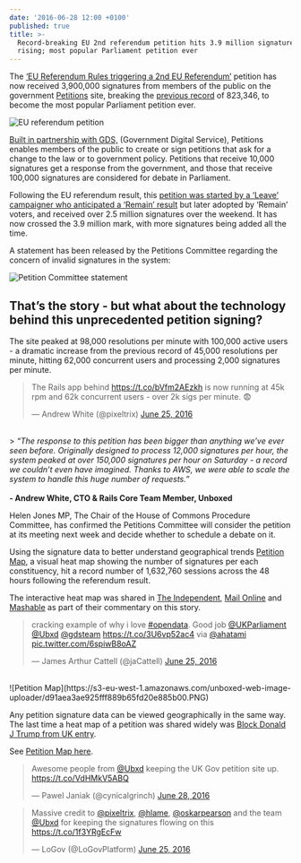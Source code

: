 ```yaml
---
date: '2016-06-28 12:00 +0100'
published: true
title: >-
  Record-breaking EU 2nd referendum petition hits 3.9 million signatures and
  rising; most popular Parliament petition ever
---
```

The [‘EU Referendum Rules triggering a 2nd EU Referendum’](https://petition.parliament.uk/petitions/131215) petition has now received 3,900,000 signatures from members of the public on the government [Petitions](https://petition.parliament.uk/) site, breaking the [previous record](https://petition.parliament.uk/petitions/108072) of 823,346, to become the most popular Parliament petition ever.<br/>

![EU referendum petition](https://s3-eu-west-1.amazonaws.com/unboxed-web-image-uploader/87157489719f5f6a763fe2c44f802314.PNG)
<br/>

[Built in partnership with GDS,](https://unboxed.co/product-stories/petitions/) (Government Digital Service), Petitions enables members of the public to create or sign petitions that ask for a change to the law or to government policy. Petitions that receive 10,000 signatures get a response from the government, and those that receive 100,000 signatures are considered for debate in Parliament.<br/>

Following the EU referendum result, this [petition was started by a ‘Leave’ campaigner who anticipated a ‘Remain’ result](http://www.telegraph.co.uk/news/2016/06/27/petition-calling-for-second-eu-referendum-was-created-by-a-leave/) but later adopted by ‘Remain’ voters, and received over 2.5 million signatures over the weekend. It has now crossed the 3.9 million mark, with more signatures being added all the time. 

A statement has been released by the Petitions Committee regarding the concern of invalid signatures in the system:<br/>

![Petition Committee statement](https://s3-eu-west-1.amazonaws.com/unboxed-web-image-uploader/f3024871ac5f04c13b2f4ffaacbf2eea.JPG)
<br/>

## That’s the story - but what about the technology behind this unprecedented petition signing? 
The site peaked at 98,000 resolutions per minute with 100,000 active users - a dramatic increase from the previous record of 45,000 resolutions per minute, hitting 62,000 concurrent users and processing 2,000 signatures per minute.<br/>

<blockquote class="twitter-tweet tw-align-center"><p lang="en" dir="ltr">The Rails app behind <a href="https://t.co/bVfm2AEzkh">https://t.co/bVfm2AEzkh</a> is now running at 45k rpm and 62k concurrent users - over 2k sigs per minute. 😨</p>&mdash; Andrew White (@pixeltrix) <a href="https://twitter.com/pixeltrix/status/746638607897759744">June 25, 2016</a></blockquote>
<script async src="//platform.twitter.com/widgets.js" charset="utf-8"></script>

<br/>
>
<i>“The response to this petition has been bigger than anything we’ve ever seen before. Originally designed to process 12,000 signatures per hour, the system peaked at over 150,000 signatures per hour on Saturday - a record we couldn’t even have imagined. Thanks to AWS, we were able to scale the system to handle this huge number of requests.”</i><br/>
<br/>
<b>- Andrew White, CTO & Rails Core Team Member, Unboxed</b><br/>

Helen Jones MP, The Chair of the House of Commons Procedure Committee, has confirmed the Petitions Committee will consider the petition at its meeting next week and decide whether to schedule a debate on it.<br/>

Using the signature data to better understand geographical trends
[Petition Map](http://petitionmap.unboxedconsulting.com), a visual heat map showing the number of signatures per each constituency, hit a record number of 1,632,760 sessions across the 48 hours following the referendum result.<br/>

The interactive heat map was shared in [The Independent](http://www.independent.co.uk/news/uk/politics/brexit-petition-eu-referendum-rules-change-force-second-vote-poll-turnout-government-london-a7102421.html), [Mail Online](http://www.dailymail.co.uk/news/article-3659769/Anti-Brexit-protests-break-London-streets-petition-SECOND-EU-referendum-hits-1-5million-names-day.html) and [Mashable](http://mashable.com/2016/06/25/brexit-petition-2nd-eu-referendum/#Jdp5HPcAmGqc) as part of their commentary on this story.<br/>

<blockquote class="twitter-tweet tw-align-center"><p lang="en" dir="ltr">cracking example of why i love <a href="https://twitter.com/hashtag/opendata?src=hash">#opendata</a>. Good job <a href="https://twitter.com/UKParliament">@UKParliament</a> <a href="https://twitter.com/Ubxd">@Ubxd</a> <a href="https://twitter.com/gdsteam">@gdsteam</a> <a href="https://t.co/3U6vp52ac4">https://t.co/3U6vp52ac4</a> via <a href="https://twitter.com/ahatami">@ahatami</a> <a href="https://t.co/6spiwB8oAZ">pic.twitter.com/6spiwB8oAZ</a></p>&mdash; James Arthur Cattell (@jaCattell) <a href="https://twitter.com/jaCattell/status/746647808124542976">June 25, 2016</a></blockquote>
<script async src="//platform.twitter.com/widgets.js" charset="utf-8"></script>

<br/>
![Petition Map](https://s3-eu-west-1.amazonaws.com/unboxed-web-image-uploader/d91aea3ae925fff889b65fd20e885b00.PNG)

Any petition signature data can be viewed geographically in the same way. The last time a heat map of a petition was shared widely was [Block Donald J Trump from UK entry](https://petition.parliament.uk/petitions/114003).<br/>

See [Petition Map here](http://petitionmap.unboxedconsulting.com).<br/>

<blockquote class="twitter-tweet tw-align-center"><p lang="en" dir="ltr">Awesome people from <a href="https://twitter.com/Ubxd">@Ubxd</a> keeping the UK Gov petition site up. <a href="https://t.co/VdHMkV5ABQ">https://t.co/VdHMkV5ABQ</a></p>&mdash; Pawel Janiak (@cynicalgrinch) <a href="https://twitter.com/cynicalgrinch/status/747762784025313280">June 28, 2016</a></blockquote>
<script async src="//platform.twitter.com/widgets.js" charset="utf-8"></script>

<blockquote class="twitter-tweet tw-align-center"><p lang="en" dir="ltr">Massive credit to <a href="https://twitter.com/pixeltrix">@pixeltrix</a>, <a href="https://twitter.com/hlame">@hlame</a>, <a href="https://twitter.com/oskarpearson">@oskarpearson</a> and the team <a href="https://twitter.com/Ubxd">@Ubxd</a> for keeping the signatures flowing on this <a href="https://t.co/1f3YRgEcFw">https://t.co/1f3YRgEcFw</a></p>&mdash; LoGov (@LoGovPlatform) <a href="https://twitter.com/LoGovPlatform/status/746794549524185088">June 25, 2016</a></blockquote>
<script async src="//platform.twitter.com/widgets.js" charset="utf-8"></script>
